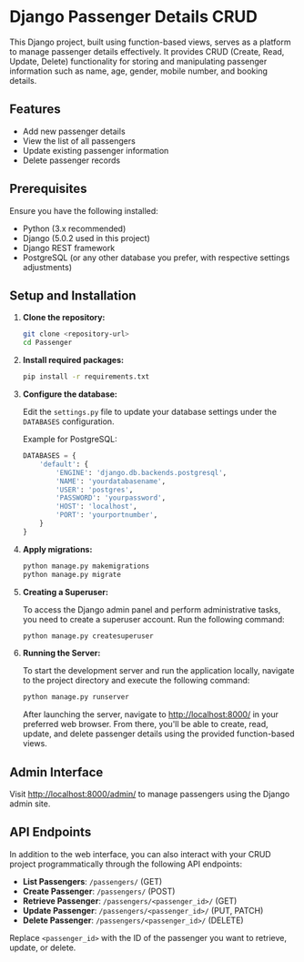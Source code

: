 # Django Passenger Details CRUD

This Django project, built using function-based views, serves as a platform to manage passenger details effectively. It provides CRUD (Create, Read, Update, Delete) functionality for storing and manipulating passenger information such as name, age, gender, mobile number, and booking details.

## Features

- Add new passenger details
- View the list of all passengers
- Update existing passenger information
- Delete passenger records

## Prerequisites

Ensure you have the following installed:

- Python (3.x recommended)
- Django (5.0.2 used in this project)
- Django REST framework
- PostgreSQL (or any other database you prefer, with respective settings adjustments)

## Setup and Installation

1. **Clone the repository:**

    ```bash
    git clone <repository-url>
    cd Passenger
    ```

2. **Install required packages:**

    ```bash
    pip install -r requirements.txt
    ```

3. **Configure the database:**

    Edit the `settings.py` file to update your database settings under the `DATABASES` configuration.

    Example for PostgreSQL:

    ```python
    DATABASES = {
        'default': {
            'ENGINE': 'django.db.backends.postgresql',
            'NAME': 'yourdatabasename',
            'USER': 'postgres',
            'PASSWORD': 'yourpassword',
            'HOST': 'localhost',
            'PORT': 'yourportnumber',
        }
    }
    ```

4. **Apply migrations:**

    ```bash
    python manage.py makemigrations
    python manage.py migrate
    ```

5. **Creating a Superuser:**

    To access the Django admin panel and perform administrative tasks, you need to create a superuser account. Run the following command:

    ```bash
    python manage.py createsuperuser
    ```

6. **Running the Server:**

    To start the development server and run the application locally, navigate to the project directory and execute the following command:

    ```bash
    python manage.py runserver
    ```

    After launching the server, navigate to [http://localhost:8000/](http://localhost:8000/) in your preferred web browser. From there, you'll be able to create, read, update, and delete passenger details using the provided function-based views.

## Admin Interface

Visit [http://localhost:8000/admin/](http://localhost:8000/admin/) to manage passengers using the Django admin site.

## API Endpoints

In addition to the web interface, you can also interact with your CRUD project programmatically through the following API endpoints:

- **List Passengers**: `/passengers/` (GET)
- **Create Passenger**: `/passengers/` (POST)
- **Retrieve Passenger**: `/passengers/<passenger_id>/` (GET)
- **Update Passenger**: `/passengers/<passenger_id>/` (PUT, PATCH)
- **Delete Passenger**: `/passengers/<passenger_id>/` (DELETE)

Replace `<passenger_id>` with the ID of the passenger you want to retrieve, update, or delete.
